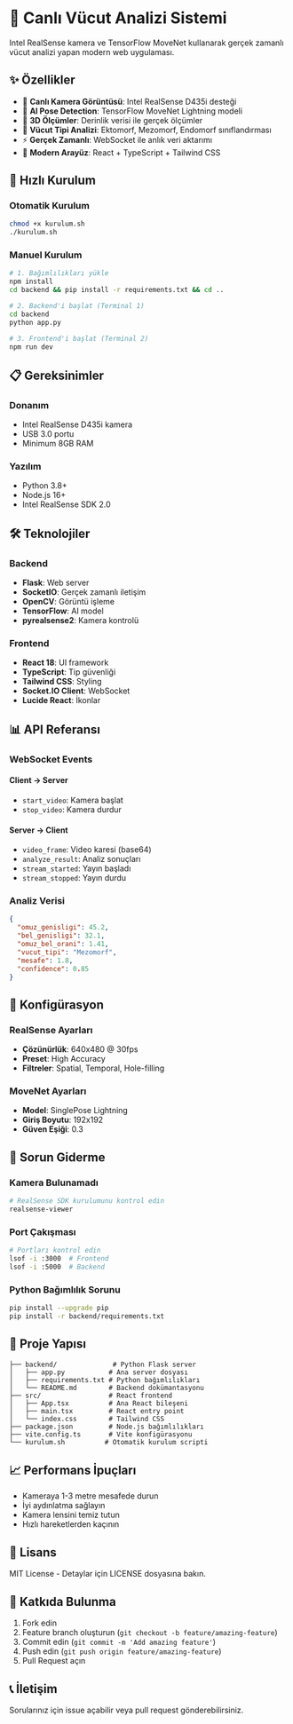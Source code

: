 # 🎯 Canlı Vücut Analizi Sistemi

Intel RealSense kamera ve TensorFlow MoveNet kullanarak gerçek zamanlı vücut analizi yapan modern web uygulaması.

## ✨ Özellikler

- 🎥 **Canlı Kamera Görüntüsü**: Intel RealSense D435i desteği
- 🤖 **AI Pose Detection**: TensorFlow MoveNet Lightning modeli
- 📏 **3D Ölçümler**: Derinlik verisi ile gerçek ölçümler
- 🏃 **Vücut Tipi Analizi**: Ektomorf, Mezomorf, Endomorf sınıflandırması
- ⚡ **Gerçek Zamanlı**: WebSocket ile anlık veri aktarımı
- 🎨 **Modern Arayüz**: React + TypeScript + Tailwind CSS

## 🚀 Hızlı Kurulum

### Otomatik Kurulum
```bash
chmod +x kurulum.sh
./kurulum.sh
```

### Manuel Kurulum
```bash
# 1. Bağımlılıkları yükle
npm install
cd backend && pip install -r requirements.txt && cd ..

# 2. Backend'i başlat (Terminal 1)
cd backend
python app.py

# 3. Frontend'i başlat (Terminal 2)
npm run dev
```

## 📋 Gereksinimler

### Donanım
- Intel RealSense D435i kamera
- USB 3.0 portu
- Minimum 8GB RAM

### Yazılım
- Python 3.8+
- Node.js 16+
- Intel RealSense SDK 2.0

## 🛠️ Teknolojiler

### Backend
- **Flask**: Web server
- **SocketIO**: Gerçek zamanlı iletişim
- **OpenCV**: Görüntü işleme
- **TensorFlow**: AI model
- **pyrealsense2**: Kamera kontrolü

### Frontend
- **React 18**: UI framework
- **TypeScript**: Tip güvenliği
- **Tailwind CSS**: Styling
- **Socket.IO Client**: WebSocket
- **Lucide React**: İkonlar

## 📊 API Referansı

### WebSocket Events

#### Client → Server
- `start_video`: Kamera başlat
- `stop_video`: Kamera durdur

#### Server → Client
- `video_frame`: Video karesi (base64)
- `analyze_result`: Analiz sonuçları
- `stream_started`: Yayın başladı
- `stream_stopped`: Yayın durdu

### Analiz Verisi
```json
{
  "omuz_genisligi": 45.2,
  "bel_genisligi": 32.1,
  "omuz_bel_orani": 1.41,
  "vucut_tipi": "Mezomorf",
  "mesafe": 1.8,
  "confidence": 0.85
}
```

## 🔧 Konfigürasyon

### RealSense Ayarları
- **Çözünürlük**: 640x480 @ 30fps
- **Preset**: High Accuracy
- **Filtreler**: Spatial, Temporal, Hole-filling

### MoveNet Ayarları
- **Model**: SinglePose Lightning
- **Giriş Boyutu**: 192x192
- **Güven Eşiği**: 0.3

## 🐛 Sorun Giderme

### Kamera Bulunamadı
```bash
# RealSense SDK kurulumunu kontrol edin
realsense-viewer
```

### Port Çakışması
```bash
# Portları kontrol edin
lsof -i :3000  # Frontend
lsof -i :5000  # Backend
```

### Python Bağımlılık Sorunu
```bash
pip install --upgrade pip
pip install -r backend/requirements.txt
```

## 📁 Proje Yapısı

```
├── backend/              # Python Flask server
│   ├── app.py           # Ana server dosyası
│   ├── requirements.txt # Python bağımlılıkları
│   └── README.md        # Backend dokümantasyonu
├── src/                 # React frontend
│   ├── App.tsx          # Ana React bileşeni
│   ├── main.tsx         # React entry point
│   └── index.css        # Tailwind CSS
├── package.json         # Node.js bağımlılıkları
├── vite.config.ts       # Vite konfigürasyonu
└── kurulum.sh          # Otomatik kurulum scripti
```

## 📈 Performans İpuçları

- Kameraya 1-3 metre mesafede durun
- İyi aydınlatma sağlayın
- Kamera lensini temiz tutun
- Hızlı hareketlerden kaçının

## 📄 Lisans

MIT License - Detaylar için LICENSE dosyasına bakın.

## 🤝 Katkıda Bulunma

1. Fork edin
2. Feature branch oluşturun (`git checkout -b feature/amazing-feature`)
3. Commit edin (`git commit -m 'Add amazing feature'`)
4. Push edin (`git push origin feature/amazing-feature`)
5. Pull Request açın

## 📞 İletişim

Sorularınız için issue açabilir veya pull request gönderebilirsiniz.